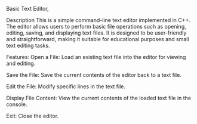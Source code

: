 Basic Text Editor,




Description
This is a simple command-line text editor implemented in C++. The editor allows users to perform basic file operations such as opening, editing, saving, and displaying text files. It is designed to be user-friendly and straightforward, making it suitable for educational purposes and small text editing tasks.

Features:
Open a File: Load an existing text file into the editor for viewing and editing.



Save the File: Save the current contents of the editor back to a text file.


Edit the File: Modify specific lines in the text file.


Display File Content: View the current contents of the loaded text file in the console.


Exit: Close the editor.
